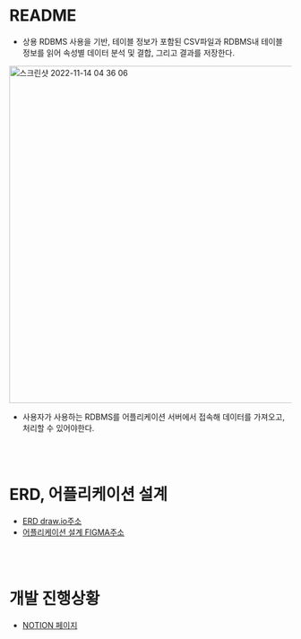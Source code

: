 # README


- 상용 RDBMS 사용을 기반, 테이블 정보가 포함된 CSV파일과 RDBMS내 테이블 정보를 읽어 속성별 데이터 분석 및 결합, 그리고 결과를 저장한다.


<img width="602" alt="스크린샷 2022-11-14 04 36 06" src="https://user-images.githubusercontent.com/76278794/201540731-4bbf099f-0a0d-4895-9716-50f3cdb81cea.png">


- 사용자가 사용하는 RDBMS를 어플리케이션 서버에서 접속해 데이터를 가져오고, 처리할 수 있어야한다.

<br><br>


# ERD, 어플리케이션 설계

- [ERD draw.io주소](https://app.diagrams.net/#G1LRr4lm1vPxAzDa0EtKj__dLdfWPjqceY)
- [어플리케이션 설계 FIGMA주소](https://www.figma.com/file/lG1cgOmjEUdG93dtsv0yUN/Preswot-Lab?node-id=0%3A1&t=adcsKAZWNKbubu0x-0)

<br><br>

# 개발 진행상황

- [NOTION 페이지](https://glittery-mail-bd8.notion.site/PRESWOT-b15c5156e667424ab8a0b7f5008cf0af)
